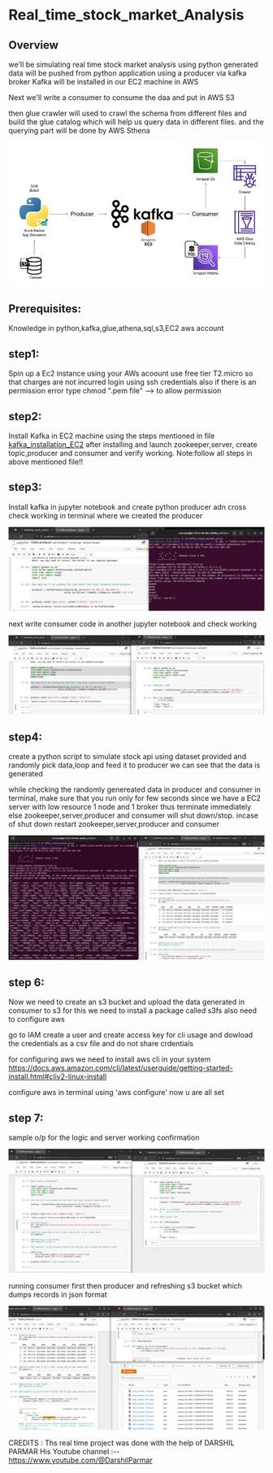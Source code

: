# Real_time_stock_market_Analysis

## Overview

we'll be simulating real time stock market analysis using python generated data will be pushed from python application using a producer  via kafka broker
Kafka will be installed in our EC2 machine in AWS

Next we'll write a consumer to consume the daa and put in AWS S3

then glue crawler will used to crawl the schema from different files and build the glue catalog which will help us query data in different files.
and the querying part will be done by AWS Sthena


![My Image](https://github.com/ansel9618/Real_time_stock_market_Analysis/blob/main/images/Architecture.jpg)


## Prerequisites:

Knowledge in python,kafka,glue,athena,sql,s3,EC2
aws account 



## step1:

Spin up a Ec2 instance using your AWs acoount use free tier T2.micro so that charges are not incurred
login using ssh credentials
also if there is an permission error type chmod ".pem file" --> to allow permission

## step2:

Install Kafka in EC2 machine using the steps mentioned in file 
[kafka_installation_EC2](https://github.com/ansel9618/Real_time_stock_market_Analysis/blob/main/kafka_installation_EC2)
after installing and launch zookeeper,server, create topic,producer and consumer and verify working.
Note:follow all steps in above mentioned file!!

## step3:
Install kafka in jupyter notebook and create python producer adn cross check working in terminal where we created the producer

![My Image](https://github.com/ansel9618/Real_time_stock_market_Analysis/blob/main/images/p2_checking_producer_working.png)

next write consumer code in another jupyter notebook and check working

![My Image](https://github.com/ansel9618/Real_time_stock_market_Analysis/blob/main/images/p3_checking_producer_consumer_working.png)

## step4:

create a python script to simulate stock api using dataset provided and randomly pick data,loop and feed it to producer we can see that the data is generated

while checking the randomly genereated data in producer and consumer in terminal, make sure that
you run only for few seconds since we have a EC2 server with low resource 1 node and 1 broker thus terminate immediately 
else zookeeper,server,producer and consumer will shut down/stop.
incase of shut down restart  zookeeper,server,producer and consumer 

![My Image](https://github.com/ansel9618/Real_time_stock_market_Analysis/blob/main/images/p4_checking_python%20data%20genereated_in_kafka.png)

## step 6:

Now we need to create an s3 bucket and upload the data generated in consumer to s3
for this we need to install a package called s3fs
also need to configure aws

go to IAM create a user and create access key for cli usage
and dowload the credentials as a csv file and do not share crdentials


for configuring aws we need to  install aws cli in your system
https://docs.aws.amazon.com/cli/latest/userguide/getting-started-install.html#cliv2-linux-install

configure aws in terminal using 'aws configure' now u are all set


## step 7:

sample o/p for the logic and server working confirmation

![My Image](https://github.com/ansel9618/Real_time_stock_market_Analysis/blob/main/images/p5_check_records.png)

running consumer first then producer and refreshing s3 bucket which dumps records in json format

![My Image](https://github.com/ansel9618/Real_time_stock_market_Analysis/blob/main/images/p6_running_producer_consumer_5sec_inserting_s3.png)

CREDITS : Ths real time project was done with the help of DARSHIL PARMAR 
          His Youtube channel :-- https://www.youtube.com/@DarshilParmar
